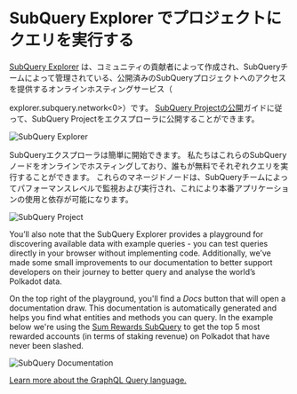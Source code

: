 # SubQuery Explorer でプロジェクトにクエリを実行する

[SubQuery Explorer](https://explorer.subquery.network) は、コミュニティの貢献者によって作成され、SubQueryチームによって管理されている、公開済みのSubQueryプロジェクトへのアクセスを提供するオンラインホスティングサービス（

explorer.subquery.network<0>）です。 [SubQuery Projectの公開](../publish/publish.md)ガイドに従って、SubQuery Projectをエクスプローラに公開することができます。</p> 

![SubQuery Explorer](https://static.subquery.network/media/explorer/explorer-header.png)

SubQueryエクスプローラは簡単に開始できます。 私たちはこれらのSubQueryノードをオンラインでホスティングしており、誰もが無料でそれぞれクエリを実行することができます。 これらのマネージドノードは、SubQueryチームによってパフォーマンスレベルで監視および実行され、これにより本番アプリケーションの使用と依存が可能になります。

![SubQuery Project](https://static.subquery.network/media/explorer/explorer-project.png)

You’ll also note that the SubQuery Explorer provides a playground for discovering available data with example queries - you can test queries directly in your browser without implementing code. Additionally, we’ve made some small improvements to our documentation to better support developers on their journey to better query and analyse the world’s Polkadot data.

On the top right of the playground, you'll find a _Docs_ button that will open a documentation draw. This documentation is automatically generated and helps you find what entities and methods you can query. In the example below we're using the [Sum Rewards SubQuery](https://explorer.subquery.network/subquery/OnFinality-io/sum-reward) to get the top 5 most rewarded accounts (in terms of staking revenue) on Polkadot that have never been slashed.

![SubQuery Documentation](https://static.subquery.network/media/explorer/explorer-documentation.png)

[Learn more about the GraphQL Query language.](./graphql.md)
